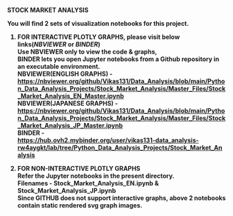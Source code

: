 <b>STOCK MARKET ANALYSIS<b>

You will find 2 sets of visualization notebooks for this project.<br>
1. FOR INTERACTIVE PLOTLY GRAPHS, please visit below links(***NBVIEWER*** or ***BINDER***)<br>
Use NBVIEWER only to view the code & graphs,<br>
BINDER lets you open Jupyter notebooks from a Github repository in an executable environment.<br>
<b>NBVIEWER(ENGLISH GRAPHS)</b> -
 https://nbviewer.org/github/Vikas131/Data_Analysis/blob/main/Python_Data_Analysis_Projects/Stock_Market_Analysis/Master_Files/Stock_Market_Analysis_EN_Master.ipynb
<br><b>NBVIEWER(JAPANESE GRAPHS)</b> -
https://nbviewer.org/github/Vikas131/Data_Analysis/blob/main/Python_Data_Analysis_Projects/Stock_Market_Analysis/Master_Files/Stock_Market_Analysis_JP_Master.ipynb
<br><b>BINDER - </b><br>
https://hub.ovh2.mybinder.org/user/vikas131-data_analysis-rw4aygkt/lab/tree/Python_Data_Analysis_Projects/Stock_Market_Analysis

2. FOR NON-INTERACTIVE PLOTLY GRAPHS<br>
   Refer the Jupyter notebooks in the present directory.<br>
   Filenames - Stock_Market_Analysis_EN.ipynb & Stock_Market_Analysis_JP.ipynb<br>
   Since GITHUB does not support interactive graphs, above 2 notebooks contain static rendered svg graph images. 

